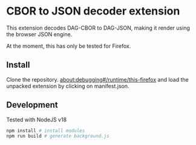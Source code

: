 # CBOR to JSON decoder extension

This extension decodes DAG-CBOR to DAG-JSON, making it render using the browser JSON engine.

At the moment, this has only be tested for Firefox.

## Install

Clone the repository.
[about:debugging#/runtime/this-firefox](about:debugging#/runtime/this-firefox) and load the unpacked extension by clicking on manifest.json.

## Development

Tested with NodeJS v18

```bash
npm install # install modules
npm run build # generate background.js
```
